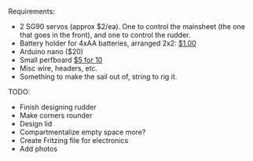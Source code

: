 Requirements:

* 2 SG90 servos (approx $2/ea). One to control the mainsheet (the one that goes in the front), and one to control the rudder.
* Battery holder for 4xAA batteries, arranged 2x2: [$1.00](http://www.robotshop.com/en/battery-holder-4xaa-cube.html)
* Arduino nano ($20)
* Small perfboard [$5 for 10](https://www.adafruit.com/product/2670)
* Misc wire, headers, etc.
* Something to make the sail out of, string to rig it.

TODO:
* Finish designing rudder
* Make corners rounder
* Design lid
* Compartmentalize empty space more?
* Create Fritzing file for electronics
* Add photos
